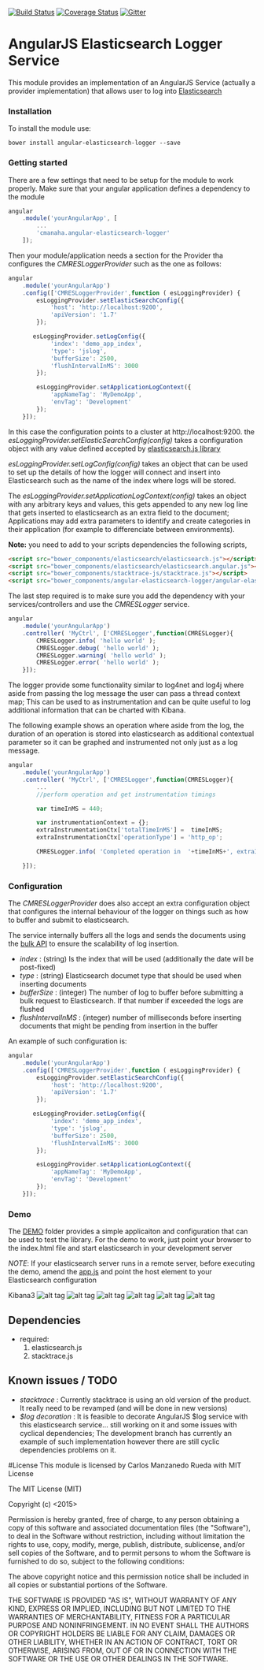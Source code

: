 [![Build Status](https://travis-ci.org/cmanaha/angular-elasticsearch-logger.svg)](https://travis-ci.org/cmanaha/angular-loggly-logger)
[![Coverage Status](https://coveralls.io/repos/cmanaha/angular-elasticsearch-logger/badge.svg?branch=master&service=github)](https://coveralls.io/github/cmanaha/angular-elasticsearch-logger?branch=master)
[![Gitter](https://badges.gitter.im/Join%20Chat.svg)](https://gitter.im/cmanaha/angular-elasticsearch-logger?utm_source=badge&utm_medium=badge&utm_campaign=pr-badge)

# AngularJS Elasticsearch Logger Service

This module provides an implementation of an AngularJS Service (actually a provider implementation) that allows user to log into [Elasticsearch](http://elastic.io)

### Installation

To install the module use:

```
bower install angular-elasticsearch-logger --save
```

### Getting started

There are a few settings that need to be setup for the module to work properly.
Make sure that your angular application defines a dependency to the module

```javascript
angular
	.module('yourAngularApp', [
		...
    	'cmanaha.angular-elasticsearch-logger'
  	]);
```

Then your module/application needs a section for the Provider tha configures the _CMRESLoggerProvider_ such as the one as follows:

```javascript
angular
    .module('yourAngularApp')
    .config(['CMRESLoggerProvider',function ( esLoggingProvider) {
        esLoggingProvider.setElasticSearchConfig({
            'host': 'http://localhost:9200',
            'apiVersion': '1.7'
        });

       esLoggingProvider.setLogConfig({
            'index': 'demo_app_index',
            'type': 'jslog',
            'bufferSize': 2500,
            'flushIntervalInMS': 3000
        });

        esLoggingProvider.setApplicationLogContext({
            'appNameTag': 'MyDemoApp',
            'envTag': 'Development'
        });
    }]);
```
In this case the configuration points to a cluster at http://localhost:9200. the _esLoggingProvider.setElasticSearchConfig(config)_ takes a configuration object with any value defined accepted by [elasticsearch.js library](https://www.elastic.co/guide/en/elasticsearch/client/javascript-api/current/configuration.html)

_esLoggingProvider.setLogConfig(config)_ takes an object that can be used to set up the details of how the logger will connect and insert into Elasticsearch such as the name of the index where logs will be stored.

The _esLoggingProvider.setApplicationLogContext(config)_ takes an object with any arbitrary keys and values, this gets appended to any new log line that gets inserted to elasticsearch as an extra field to the document; Applications may add extra parameters to identify and create categories in their application (for example to differenciate between environments).

**Note:** you need to add to your scripts dependencies the following scripts, 
```html
<script src="bower_components/elasticsearch/elasticsearch.js"></script>
<script src="bower_components/elasticsearch/elasticsearch.angular.js"></script>
<script src="bower_components/stacktrace-js/stacktrace.js"></script>
<script src="bower_components/angular-elasticsearch-logger/angular-elasticsearch-logger.js"></script>
```

The last step required is to make sure you add the dependency with your services/controllers and use the _CMRESLogger_ service.

```javascript
angular
    .module('yourAngularApp')
    .controller( 'MyCtrl', ['CMRESLogger',function(CMRESLogger){
		CMRESLogger.info( 'hello world' );
		CMRESLogger.debug( 'hello world' );
		CMRESLogger.warning( 'hello world' );
		CMRESLogger.error( 'hello world' );
    }]);
```

The logger provide some functionality similar to log4net and log4j where aside from passing the log message the user can pass a thread context map; This can be used to 
as instrumentation and can be quite useful to log additional information that can be 
charted with Kibana. 

The following example shows an operation where aside from the log, the duration of an
operation is stored into elasticsearch as additional contextual parameter so it can
be graphed and instrumented not only just as a log message.

```javascript
angular
    .module('yourAngularApp')
    .controller( 'MyCtrl', ['CMRESLogger',function(CMRESLogger){
        ...
        //perform operation and get instrumentation timings

        var timeInMS = 440;

        var instrumentationContext = {};
        extraInstrumentationCtx['totalTimeInMS'] =  timeInMS;
        extraInstrumentationCtx['operationType'] = 'http_op';

        CMRESLogger.info( 'Completed operation in  '+timeInMS+', extraInstrumentationCtx);

    }]);
```



### Configuration

The _CMRESLoggerProvider_ does also accept an extra configuration object that configures the internal behaviour of the logger on things such as how to buffer and submit to elasticsearch.

The service internally buffers all the logs and sends the documents using the [bulk API](https://www.elastic.co/guide/en/elasticsearch/client/javascript-api/current/api-reference.html#api-bulk) to ensure the scalability of log insertion.

 - _index_ : (string) Is the index that will be used (additionally the date will be post-fixed)
 - _type_ : (string) Elasticsearch documet type that should be used when inserting documents
 - _bufferSize_ : (integer) The number of log to buffer before submitting a bulk request to Elasticsearch. If that number if exceeded the logs are flushed
 - _flushIntervalInMS_ : (integer) number of milliseconds before inserting documents that might be pending from insertion in the buffer

An example of such configuration is:
```javascript
angular
    .module('yourAngularApp')
    .config(['CMRESLoggerProvider',function ( esLoggingProvider) {
        esLoggingProvider.setElasticSearchConfig({
            'host': 'http://localhost:9200',
            'apiVersion': '1.7'
        });

       esLoggingProvider.setLogConfig({
            'index': 'demo_app_index',
            'type': 'jslog',
            'bufferSize': 2500,
            'flushIntervalInMS': 3000
        });

        esLoggingProvider.setApplicationLogContext({
            'appNameTag': 'MyDemoApp',
            'envTag': 'Development'
        });
    }]);
```

### Demo

The [DEMO](demo) folder provides a simple applicaiton and configuration that can be used to test the library. For the demo to work, just point your browser to the index.html file and start elasticsearch in your development server

*NOTE*: If your elasticsearch server runs in a remote server, before executing the demo,  amend the [app.js](demo/app.js) and point the host element to your Elasticsearch configuration

Kibana3
![alt tag](images/kibana3_demo1.png)
![alt tag](images/kibana3_demo2.png)
![alt tag](images/kibana3_demo3.png)
![alt tag](images/kibana3_demo4.png)
![alt tag](images/kibana4_demo1.png)
![alt tag](images/kibana4_demo2.png)

## Dependencies
 - required:
	1. elasticsearch.js
	2. stacktrace.js

## Known issues / TODO
 - _stacktrace_ : Currently stacktrace is using an old version of the product. It really need to be revamped (and will be done in new versions)
 - _$log decoration_ : It is feasible to decorate AngularJS $log service with this elasticsearch service... still working on it and some issues with cyclical dependencies; The development branch has currently an example of such implementation however there are still cyclic dependencies problems on it.


#License
This module is licensed by Carlos Manzanedo Rueda with MIT License

The MIT License (MIT)

Copyright (c) <2015> <Carlos Manzanedo Rueda>

Permission is hereby granted, free of charge, to any person obtaining a copy
of this software and associated documentation files (the "Software"), to deal
in the Software without restriction, including without limitation the rights
to use, copy, modify, merge, publish, distribute, sublicense, and/or sell
copies of the Software, and to permit persons to whom the Software is
furnished to do so, subject to the following conditions:

The above copyright notice and this permission notice shall be included in
all copies or substantial portions of the Software.

THE SOFTWARE IS PROVIDED "AS IS", WITHOUT WARRANTY OF ANY KIND, EXPRESS OR
IMPLIED, INCLUDING BUT NOT LIMITED TO THE WARRANTIES OF MERCHANTABILITY,
FITNESS FOR A PARTICULAR PURPOSE AND NONINFRINGEMENT. IN NO EVENT SHALL THE
AUTHORS OR COPYRIGHT HOLDERS BE LIABLE FOR ANY CLAIM, DAMAGES OR OTHER
LIABILITY, WHETHER IN AN ACTION OF CONTRACT, TORT OR OTHERWISE, ARISING FROM,
OUT OF OR IN CONNECTION WITH THE SOFTWARE OR THE USE OR OTHER DEALINGS IN
THE SOFTWARE.

